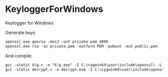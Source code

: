 # KeyloggerForWindows
Keylogger for Windows

Generate keys:
```markdown
openssl.exe genrsa -des3 -out private.pem 4096
openssl.exe rsa -in private.pem -outform PEM -pubout -out public.pem
```
And compile:
```markdown
gcc -static klg.c -o "klg.exe" -I C:\cygwin64\user\include\openssl\ -L C:\cygwin64\lib\ -lcrypto.dll
gcc -static decrypt.c -o decrypt.exe -I C:\cygwin64\user\include\openssl\ -L C:\cygwin64\lib\ -lcrypto.dll
```
